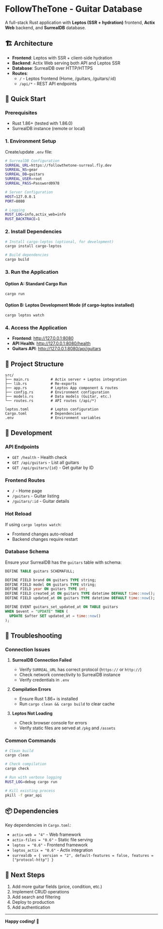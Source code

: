 # FollowTheTone - Guitar Database

A full-stack Rust application with **Leptos (SSR + hydration)** frontend, **Actix Web** backend, and **SurrealDB** database.

## 🏗️ Architecture

- **Frontend**: Leptos with SSR + client-side hydration
- **Backend**: Actix Web serving both API and Leptos SSR
- **Database**: SurrealDB over HTTP/HTTPS
- **Routes**:
  - `/` - Leptos frontend (Home, /guitars, /guitars/:id)
  - `/api/*` - REST API endpoints

## 🚀 Quick Start

### Prerequisites

- Rust 1.86+ (tested with 1.86.0)
- SurrealDB instance (remote or local)

### 1. Environment Setup

Create/update `.env` file:

```bash
# SurrealDB Configuration
SURREAL_URL=https://followthetone-surreal.fly.dev
SURREAL_NS=gear
SURREAL_DB=guitars
SURREAL_USER=root
SURREAL_PASS=Password0978

# Server Configuration
HOST=127.0.0.1
PORT=8080

# Logging
RUST_LOG=info,actix_web=info
RUST_BACKTRACE=1
```

### 2. Install Dependencies

```bash
# Install cargo-leptos (optional, for development)
cargo install cargo-leptos

# Build dependencies
cargo build
```

### 3. Run the Application

#### Option A: Standard Cargo Run
```bash
cargo run
```

#### Option B: Leptos Development Mode (if cargo-leptos installed)
```bash
cargo leptos watch
```

### 4. Access the Application

- **Frontend**: http://127.0.0.1:8080
- **API Health**: http://127.0.0.1:8080/health
- **Guitars API**: http://127.0.0.1:8080/api/guitars

## 📁 Project Structure

```
src/
├── main.rs          # Actix server + Leptos integration
├── lib.rs           # Re-exports
├── app.rs           # Leptos App component & routes
├── config.rs        # Environment configuration
├── models.rs        # Data models (Guitar, etc.)
└── routes.rs        # API routes (/api/*)

leptos.toml          # Leptos configuration
Cargo.toml           # Dependencies
.env                 # Environment variables
```

## 🔧 Development

### API Endpoints

- `GET /health` - Health check
- `GET /api/guitars` - List all guitars
- `GET /api/guitars/{id}` - Get guitar by ID

### Frontend Routes

- `/` - Home page
- `/guitars` - Guitar listing
- `/guitars/:id` - Guitar details

### Hot Reload

If using `cargo leptos watch`:
- Frontend changes auto-reload
- Backend changes require restart

### Database Schema

Ensure your SurrealDB has the `guitars` table with schema:

```sql
DEFINE TABLE guitars SCHEMAFULL;

DEFINE FIELD brand ON guitars TYPE string;
DEFINE FIELD model ON guitars TYPE string;
DEFINE FIELD year ON guitars TYPE int;
DEFINE FIELD created_at ON guitars TYPE datetime DEFAULT time::now();
DEFINE FIELD updated_at ON guitars TYPE datetime DEFAULT time::now();

DEFINE EVENT guitars_set_updated_at ON TABLE guitars
WHEN $event = "UPDATE" THEN (
  UPDATE $after SET updated_at = time::now()
);
```

## 🐛 Troubleshooting

### Connection Issues

1. **SurrealDB Connection Failed**
   - Verify `SURREAL_URL` has correct protocol (`https://` or `http://`)
   - Check network connectivity to SurrealDB instance
   - Verify credentials in `.env`

2. **Compilation Errors**
   - Ensure Rust 1.86+ is installed
   - Run `cargo clean && cargo build` to clear cache

3. **Leptos Not Loading**
   - Check browser console for errors
   - Verify static files are served at `/pkg` and `/assets`

### Common Commands

```bash
# Clean build
cargo clean

# Check compilation
cargo check

# Run with verbose logging
RUST_LOG=debug cargo run

# Kill existing process
pkill -f gear_api
```

## 📦 Dependencies

Key dependencies in `Cargo.toml`:

- `actix-web = "4"` - Web framework
- `actix-files = "0.6"` - Static file serving
- `leptos = "0.6"` - Frontend framework
- `leptos_actix = "0.6"` - Actix integration
- `surrealdb = { version = "2", default-features = false, features = ["protocol-http"] }`

## 🎯 Next Steps

1. Add more guitar fields (price, condition, etc.)
2. Implement CRUD operations
3. Add search and filtering
4. Deploy to production
5. Add authentication

---

**Happy coding! 🎸**